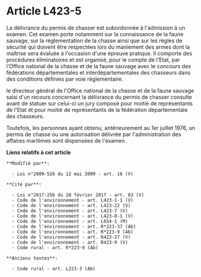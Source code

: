# Article L423-5

La délivrance du permis de chasser est subordonnée à l'admission à un examen. Cet examen porte notamment sur la connaissance
de la faune sauvage, sur la réglementation de la chasse ainsi que sur les règles de sécurité qui doivent être respectées lors
du maniement des armes dont la maîtrise sera évaluée à l'occasion d'une épreuve pratique. Il comporte des procédures
éliminatoires et est organisé, pour le compte de l'Etat, par l'Office national de la chasse et de la faune sauvage avec le
concours des fédérations départementales et interdépartementales des chasseurs dans des conditions définies par voie
réglementaire.

le directeur général de l'Office national de la chasse et de la faune sauvage saisi d'un recours concernant la délivrance du
permis de chasser consulte avant de statuer sur celui-ci un jury composé pour moitié de représentants de l'Etat et pour
moitié de représentants de la fédération départementale des chasseurs.

Toutefois, les personnes ayant obtenu, antérieurement au 1er juillet 1976, un permis de chasse ou une autorisation délivrée
par l'administration des affaires maritimes sont dispensées de l'examen.

**Liens relatifs à cet article**

	**Modifié par**:

	  - Loi n°2009-526 du 12 mai 2009 - art. 16 (V)

	**Cité par**:

	  - Loi n°2017-256 du 28 février 2017 - art. 83 (V)
	  - Code de l'environnement - art. L423-1-1 (V)
	  - Code de l'environnement - art. L423-22 (V)
	  - Code de l'environnement - art. L423-7 (V)
	  - Code de l'environnement - art. L423-8-1 (V)
	  - Code de l'environnement - art. L654-1 (M)
	  - Code de l'environnement - art. R*223-37 (Ab)
	  - Code de l'environnement - art. R*223-9 (Ab)
	  - Code de l'environnement - art. R423-27 (V)
	  - Code de l'environnement - art. R423-9 (V)
	  - Code rural - art. R*223-9 (Ab)

	**Anciens textes**:

	  - Code rural - art. L223-3 (Ab)

